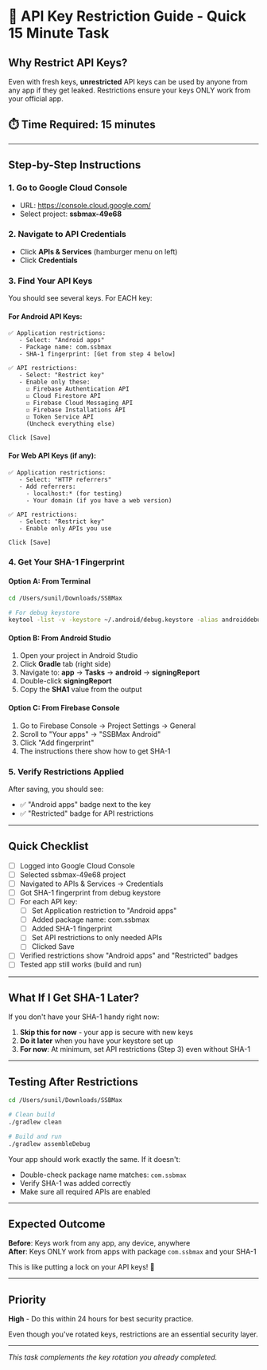 # 🔐 API Key Restriction Guide - Quick 15 Minute Task

## Why Restrict API Keys?

Even with fresh keys, **unrestricted** API keys can be used by anyone from any app if they get leaked. Restrictions ensure your keys ONLY work from your official app.

## ⏱️ Time Required: 15 minutes

---

## Step-by-Step Instructions

### 1. Go to Google Cloud Console
- URL: https://console.cloud.google.com/
- Select project: **ssbmax-49e68**

### 2. Navigate to API Credentials
- Click **APIs & Services** (hamburger menu on left)
- Click **Credentials**

### 3. Find Your API Keys
You should see several keys. For EACH key:

#### For Android API Keys:
```
✅ Application restrictions:
   - Select: "Android apps"
   - Package name: com.ssbmax
   - SHA-1 fingerprint: [Get from step 4 below]

✅ API restrictions:
   - Select: "Restrict key"
   - Enable only these:
     ☑ Firebase Authentication API
     ☑ Cloud Firestore API  
     ☑ Firebase Cloud Messaging API
     ☑ Firebase Installations API
     ☑ Token Service API
     (Uncheck everything else)

Click [Save]
```

#### For Web API Keys (if any):
```
✅ Application restrictions:
   - Select: "HTTP referrers"
   - Add referrers:
     - localhost:* (for testing)
     - Your domain (if you have a web version)

✅ API restrictions:
   - Select: "Restrict key"
   - Enable only APIs you use

Click [Save]
```

### 4. Get Your SHA-1 Fingerprint

#### Option A: From Terminal
```bash
cd /Users/sunil/Downloads/SSBMax

# For debug keystore
keytool -list -v -keystore ~/.android/debug.keystore -alias androiddebugkey -storepass android -keypass android | grep SHA1
```

#### Option B: From Android Studio
1. Open your project in Android Studio
2. Click **Gradle** tab (right side)
3. Navigate to: **app** → **Tasks** → **android** → **signingReport**
4. Double-click **signingReport**
5. Copy the **SHA1** value from the output

#### Option C: From Firebase Console
1. Go to Firebase Console → Project Settings → General
2. Scroll to "Your apps" → "SSBMax Android"
3. Click "Add fingerprint"
4. The instructions there show how to get SHA-1

### 5. Verify Restrictions Applied

After saving, you should see:
- ✅ "Android apps" badge next to the key
- ✅ "Restricted" badge for API restrictions

---

## Quick Checklist

- [ ] Logged into Google Cloud Console
- [ ] Selected ssbmax-49e68 project
- [ ] Navigated to APIs & Services → Credentials
- [ ] Got SHA-1 fingerprint from debug keystore
- [ ] For each API key:
  - [ ] Set Application restriction to "Android apps"
  - [ ] Added package name: com.ssbmax
  - [ ] Added SHA-1 fingerprint
  - [ ] Set API restrictions to only needed APIs
  - [ ] Clicked Save
- [ ] Verified restrictions show "Android apps" and "Restricted" badges
- [ ] Tested app still works (build and run)

---

## What If I Get SHA-1 Later?

If you don't have your SHA-1 handy right now:

1. **Skip this for now** - your app is secure with new keys
2. **Do it later** when you have your keystore set up
3. **For now**: At minimum, set API restrictions (Step 3) even without SHA-1

---

## Testing After Restrictions

```bash
cd /Users/sunil/Downloads/SSBMax

# Clean build
./gradlew clean

# Build and run
./gradlew assembleDebug
```

Your app should work exactly the same. If it doesn't:
- Double-check package name matches: `com.ssbmax`
- Verify SHA-1 was added correctly
- Make sure all required APIs are enabled

---

## Expected Outcome

**Before**: Keys work from any app, any device, anywhere  
**After**: Keys ONLY work from apps with package `com.ssbmax` and your SHA-1

This is like putting a lock on your API keys! 🔐

---

## Priority

**High** - Do this within 24 hours for best security practice.

Even though you've rotated keys, restrictions are an essential security layer.

---

*This task complements the key rotation you already completed.*

